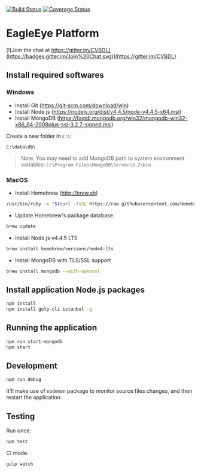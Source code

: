 [![Build Status](https://travis-ci.org/CVBDL/EagleEye-Platform.svg?branch=master)](https://travis-ci.org/CVBDL/EagleEye-Platform) [![Coverage Status](https://coveralls.io/repos/github/CVBDL/EagleEye-Platform/badge.svg?branch=master)](https://coveralls.io/github/CVBDL/EagleEye-Platform)

# EagleEye Platform

[![Join the chat at https://gitter.im/CVBDL](https://badges.gitter.im/Join%20Chat.svg)](https://gitter.im/CVBDL)


## Install required softwares


### Windows

* Install Git (https://git-scm.com/download/win)
* Install Node.js (https://nodejs.org/dist/v4.4.5/node-v4.4.5-x64.msi)
* Install MongoDB (https://fastdl.mongodb.org/win32/mongodb-win32-x86_64-2008plus-ssl-3.2.7-signed.msi)

Create a new folder in `C:\`:

```text
C:\data\db\
```

> Note: You may need to add MongoDB path to system environment variables: `C:\Program Files\MongoDB\Server\3.2\bin`


### MacOS

* Install Homebrew (http://brew.sh)

```sh
/usr/bin/ruby -e "$(curl -fsSL https://raw.githubusercontent.com/Homebrew/install/master/install)"
```

* Update Homebrew's package database.

```sh
brew update
```

* Install Node.js v4.4.5 LTS

```sh
brew install homebrew/versions/node4-lts
```

* Install MongoDB with TLS/SSL support

```sh
brew install mongodb --with-openssl
```


## Install application Node.js packages

```sh
npm install
npm install gulp-cli istanbul -g
```


## Running the application

```sh
npm run start-mongodb
npm start
```


## Development

```sh
npm run debug
```

It'll make use of `nodemon` package to monitor source files changes, and then
restart the application.


## Testing

Run once:

```sh
npm test
```

CI mode:

```sh
gulp watch
```
